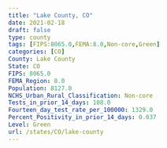 ```yaml
---
title: "Lake County, CO"
date: 2021-02-18
draft: false
type: county
tags: [FIPS:8065.0,FEMA:8.0,Non-core,Green]
categories: [CO]
County: Lake County
State: CO
FIPS: 8065.0
FEMA_Region: 8.0
Population: 8127.0
NCHS_Urban_Rural_Classification: Non-core
Tests_in_prior_14_days: 108.0
Fourteen_day_test_rate_per_100000: 1329.0
Percent_Positivity_in_prior_14_days: 0.037
Level: Green
url: /states/CO/lake-county
---
```



